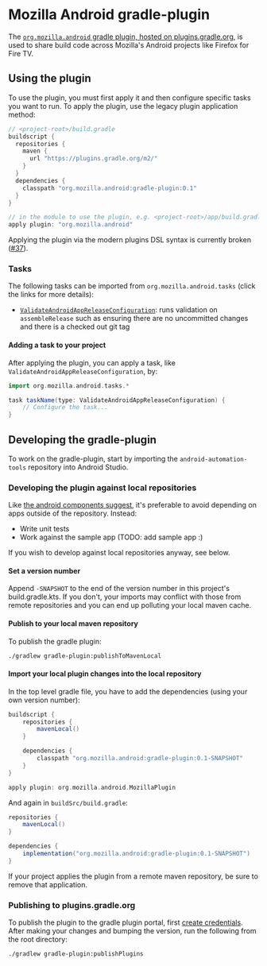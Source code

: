 # Mozilla Android gradle-plugin
The [`org.mozilla.android` gradle plugin, hosted on plugins.gradle.org][plugins], is used to share build code across Mozilla's Android projects like Firefox for Fire TV.

## Using the plugin
To use the plugin, you must first apply it and then configure specific tasks
you want to run. To apply the plugin, use the legacy plugin application method:
```groovy
// <project-root>/build.gradle
buildscript {
  repositories {
    maven {
      url "https://plugins.gradle.org/m2/"
    }
  }
  dependencies {
    classpath "org.mozilla.android:gradle-plugin:0.1"
  }
}

// in the module to use the plugin, e.g. <project-root>/app/build.gradle
apply plugin: "org.mozilla.android"
```

Applying the plugin via the modern plugins DSL syntax is currently broken
([#37](https://github.com/mozilla-mobile/android-automation-tools/issues/37)).

### Tasks
The following tasks can be imported from `org.mozilla.android.tasks` (click the links for more details):
- [`ValidateAndroidAppReleaseConfiguration`][validate]: runs validation on `assembleRelease` such as ensuring there are no uncommitted changes and there is a checked out git tag

#### Adding a task to your project
After applying the plugin, you can apply a task, like `ValidateAndroidAppReleaseConfiguration`, by:
```groovy
import org.mozilla.android.tasks.*

task taskName(type: ValidateAndroidAppReleaseConfiguration) {
    // Configure the task...
}
```

## Developing the gradle-plugin
To work on the gradle-plugin, start by importing the `android-automation-tools`
repository into Android Studio.

### Developing the plugin against local repositories
Like [the android components suggest][components local], it's preferable to avoid depending on apps outside of the repository. Instead:
- Write unit tests
- Work against the sample app (TODO: add sample app :)

If you wish to develop against local repositories anyway, see below.

#### Set a version number
Append `-SNAPSHOT` to the end of the version number in this project's build.gradle.kts. If you don't, your imports may conflict with those from remote repositories and you can end up polluting your local maven cache.

#### Publish to your local maven repository
To publish the gradle plugin:
```sh
./gradlew gradle-plugin:publishToMavenLocal
```

#### Import your local plugin changes into the local repository
In the top level gradle file, you have to add the dependencies (using your own version number):
```groovy
buildscript {
    repositories {
        mavenLocal()
    }

    dependencies {
        classpath "org.mozilla.android:gradle-plugin:0.1-SNAPSHOT"
    }
}

apply plugin: org.mozilla.android.MozillaPlugin
```

And again in `buildSrc/build.gradle`:
```groovy
repositories {
    mavenLocal()
}

dependencies {
    implementation("org.mozilla.android:gradle-plugin:0.1-SNAPSHOT")
}
```

If your project applies the plugin from a remote maven repository, be sure to remove that application.

### Publishing to plugins.gradle.org
To publish the plugin to the gradle plugin portal, first [create credentials][]. After making your changes and bumping the version, run the following from the root directory:
```gradlew
./gradlew gradle-plugin:publishPlugins
```

[plugins]: https://plugins.gradle.org/plugin/org.mozilla.android
[components local]: https://mozilla-mobile.github.io/android-components/contributing/testing-components-inside-app
[create credentials]: https://guides.gradle.org/publishing-plugins-to-gradle-plugin-portal/#create_an_account_on_the_gradle_plugin_portal
[validate]: https://github.com/mozilla-mobile/android-automation-tools/blob/master/gradle-plugin/src/main/kotlin/org/mozilla/android/tasks/ValidateAndroidAppReleaseConfiguration.kt

